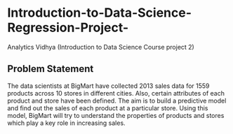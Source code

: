 # Introduction-to-Data-Science-Regression-Project-
Analytics Vidhya (Introduction to Data Science Course project 2)

<h2>Problem Statement</h2>
The data scientists at BigMart have collected 2013 sales data for 1559 products across 10 stores in different cities. Also, certain attributes of each product and store have been defined. The aim is to build a predictive model and find out the sales of each product at a particular store.
Using this model, BigMart will try to understand the properties of products and stores which play a key role in increasing sales.
